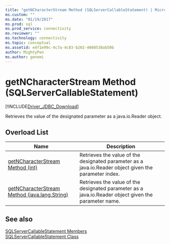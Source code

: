 ```yaml
---
title: "getNCharacterStream Method (SQLServerCallableStatement) | Microsoft Docs"
ms.custom: ""
ms.date: "01/19/2017"
ms.prod: sql
ms.prod_service: connectivity
ms.reviewer: ""
ms.technology: connectivity
ms.topic: conceptual
ms.assetid: e4f1e99c-4c7a-4c83-b202-4608538ab50b
author: MightyPen
ms.author: genemi
---
```

# getNCharacterStream Method (SQLServerCallableStatement)
[!INCLUDE[Driver_JDBC_Download](../../../includes/driver_jdbc_download.md)]

  Retrieves the value of the designated parameter as a java.io.Reader object.  
  
## Overload List  
  
|Name|Description|  
|----------|-----------------|  
|[getNCharacterStream Method &#40;int&#41;](../../../connect/jdbc/reference/getncharacterstream-method-int.md)|Retrieves the value of the designated parameter as a java.io.Reader object given the parameter index.|  
|[getNCharacterStream Method &#40;java.lang.String&#41;](../../../connect/jdbc/reference/getncharacterstream-method-java-lang-string.md)|Retrieves the value of the designated parameter as a java.io.Reader object given the parameter name.|  
  
## See also  
 [SQLServerCallableStatement Members](../../../connect/jdbc/reference/sqlservercallablestatement-members.md)   
 [SQLServerCallableStatement Class](../../../connect/jdbc/reference/sqlservercallablestatement-class.md)  
  
  
